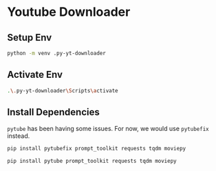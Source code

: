 # Youtube Downloader

## Setup Env
```bash
python -m venv .py-yt-downloader
```

## Activate Env
```bash
.\.py-yt-downloader\Scripts\activate
```


## Install Dependencies

`pytube` has been having some issues. For now, we would use `pytubefix` instead.

```bash
pip install pytubefix prompt_toolkit requests tqdm moviepy
```

```bash
pip install pytube prompt_toolkit requests tqdm moviepy
```